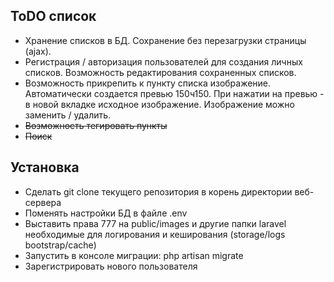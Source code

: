 ## ToDO список

- Хранение списков в БД. Сохранение без перезагрузки страницы (ajax).
- Регистрация / авторизация пользователей для создания личных списков. Возможность редактирования сохраненных списков.
- Возможность прикрепить к пункту списка изображение. Автоматически создается превью 150ч150. При нажатии на превью - в новой вкладке исходное изображение. Изображение можно заменить / удалить.
- ~~Возможность тегировать пункты~~
- ~~Поиск~~

## Установка

- Сделать git clone текущего репозитория в корень директории веб-сервера
- Поменять настройки БД в файле .env
- Выставить права 777 на public/images и другие папки laravel необходимые для логирования и кеширования (storage/logs bootstrap/cache)
- Запустить в консоле миграции: php artisan migrate
- Зарегистрировать нового пользователя
